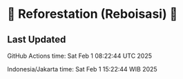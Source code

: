 
# 🌳 Reforestation (Reboisasi) 🌲

## Last Updated

GitHub Actions time: Sat Feb  1 08:22:44 UTC 2025

Indonesia/Jakarta time: Sat Feb  1 15:22:44 WIB 2025
